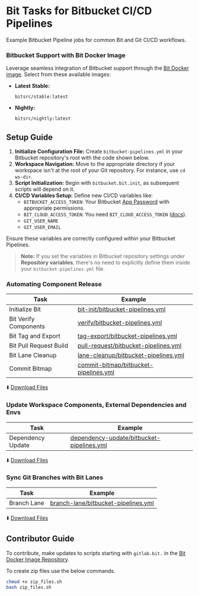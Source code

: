# Bit Tasks for Bitbucket CI/CD Pipelines

Example Bitbucket Pipeline jobs for common Bit and Git CI/CD workflows.

### Bitbucket Support with Bit Docker Image
Leverage seamless integration of Bitbucket support through the [Bit Docker image](https://github.com/bit-tasks/bit-docker-image). Select from these available images:

- **Latest Stable:** 
  ```
  bitsrc/stable:latest
  ```
  
- **Nightly:** 
  ```bash
  bitsrc/nightly:latest
  ```

## Setup Guide

1. **Initialize Configuration File:** Create `bitbucket-pipelines.yml` in your Bitbucket repository's root with the code shown below.
2. **Workspace Navigation:** Move to the appropriate directory if your workspace isn't at the root of your Git repository. For instance, use `cd ws-dir`.
3. **Script Initialization:** Begin with `bitbucket.bit.init`, as subsequent scripts will depend on it.
4. **CI/CD Variables Setup:** Define new CI/CD variables like:
   - `BITBUCKET_ACCESS_TOKEN`: Your Bitbucket [App Password](https://support.atlassian.com/bitbucket-cloud/docs/app-passwords/) with appropriate permissions.
   - `BIT_CLOUD_ACCESS_TOKEN`: You need `BIT_CLOUD_ACCESS_TOKEN` ([docs](https://bit.dev/reference/ci/bitbucket-pipelines#generating-an-access-token)).
   - `GIT_USER_NAME`
   - `GIT_USER_EMAIL`
   
Ensure these variables are correctly configured within your Bitbucket Pipelines.

> **Note:** If you set the variables in Bitbucket repository settings under **Repository variables**, there's no need to explicitly define them inside your `bitbucket-pipelines.yml` file.

### Automating Component Release

| Task                        | Example                         | 
|-----------------------------|---------------------------------|
| Initialize Bit             | [bit-init/bitbucket-pipelines.yml](/bitbucket-pipelines/bit-init/bitbucket-pipelines.yml)          |
| Bit Verify Components  | [verify/bitbucket-pipelines.yml](/bitbucket-pipelines/verify/bitbucket-pipelines.yml)                |
| Bit Tag and Export        | [tag-export/bitbucket-pipelines.yml](/bitbucket-pipelines/tag-export/bitbucket-pipelines.yml)  |
| Bit Pull Request Build  | [pull-request/bitbucket-pipelines.yml](/bitbucket-pipelines/pull-request/bitbucket-pipelines.yml) |
| Bit Lane Cleanup        | [lane-cleanup/bitbucket-pipelines.yml](/bitbucket-pipelines/lane-cleanup/bitbucket-pipelines.yml) |
| Commit Bitmap           | [commit-bitmap/bitbucket-pipelines.yml](/bitbucket-pipelines/commit-bitmap/bitbucket-pipelines.yml) |

  :arrow_down: [Download Files](https://github.com/bit-tasks/bitbucket-action-examples/raw/main/downloads/automating-component-releases.zip)

### Update Workspace Components, External Dependencies and Envs

| Task                        | Example                         |
|-----------------------------|---------------------------------|
| Dependency Update           | [dependency-update/bitbucket-pipelines.yml](/bitbucket-pipelines/dependency-update/bitbucket-pipelines.yml)   |

  :arrow_down: [Download Files](https://github.com/bit-tasks/bitbucket-action-examples/raw/main/downloads/dependency-update.zip)

### Sync Git Branches with Bit Lanes

| Task                        | Example                         |
|-----------------------------|---------------------------------|
| Branch Lane                 | [branch-lane/bitbucket-pipelines.yml](/bitbucket-pipelines/branch-lane/bitbucket-pipelines.yml)  |

  :arrow_down: [Download Files](https://github.com/bit-tasks/bitbucket-action-examples/raw/main/downloads/branch-lane.zip)


## Contributor Guide

To contribute, make updates to scripts starting with `gitlab.bit.` in the [Bit Docker Image Repository](https://github.com/bit-tasks/bit-docker-image).

To create zip files use the below commands.

```bash
chmod +x zip_files.sh
bash zip_files.sh
